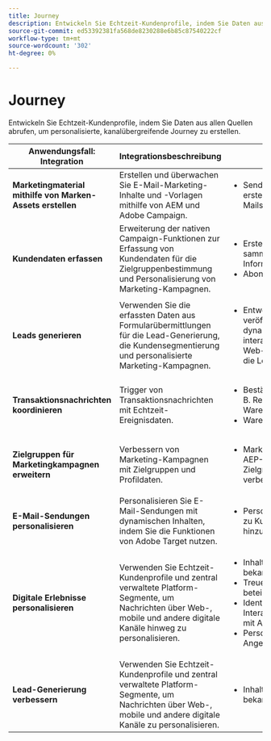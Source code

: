 ```yaml
---
title: Journey
description: Entwickeln Sie Echtzeit-Kundenprofile, indem Sie Daten aus allen Quellen abrufen, um personalisierte, kanalübergreifende Journey zu erstellen.
source-git-commit: ed53392381fa568de8230288e6b85c87540222cf
workflow-type: tm+mt
source-wordcount: '302'
ht-degree: 0%

---
```



# Journey

Entwickeln Sie Echtzeit-Kundenprofile, indem Sie Daten aus allen Quellen abrufen, um personalisierte, kanalübergreifende Journey zu erstellen.


<table>

<thead>
    <tr>
      <th>Anwendungsfall: Integration</th>
      <th>Integrationsbeschreibung</th>
      <th>Beispiele</th>
      <th>Experience Cloud Solutions</th>
    </tr>
  </thead>

<tr>
  <td><strong>Marketingmaterial mithilfe von Marken-Assets erstellen</strong><br></td>
  <td>Erstellen und überwachen Sie E-Mail-Marketing-Inhalte und -Vorlagen mithilfe von AEM und Adobe Campaign.</td>
  <td>
    <ul>
      <li>Senden von mit AEM erstellten Marketing-E-Mails</li>
    </ul>    
  </td>
  <td><a href="../integrations-between-applications/experience-manager/experience-manager-campaign.md">Kampagne und AEM</a></td>
</tr>

<tr>
  <td><strong>Kundendaten erfassen</strong><br></td>
 <td>Erweiterung der nativen Campaign-Funktionen zur Erfassung von Kundendaten für die Zielgruppenbestimmung und Personalisierung von Marketing-Kampagnen.</td>
  <td>
    <ul>
      <li>Erstellen Sie Profile und sammeln Sie zusätzliche Informationen. </li>
      <li>Abonnements</li>
    </ul>
  </td>
  <td><a href="../integrations-between-applications/experience-manager/experience-manager-campaign.md">AEM Forms und Campaign Standard</a></td>
</tr>

<tr>
  <td><strong>Leads generieren</strong><br></td>
  <td>Verwenden Sie die erfassten Daten aus Formularübermittlungen für die Lead-Generierung, die Kundensegmentierung und personalisierte Marketing-Kampagnen.</td>
    <td>
    <ul>
      <li>Entwerfen und veröffentlichen Sie dynamische und interaktive Formulare für Web- und Mobilgeräte für die Lead-Generierung.</li>
    </ul>
  </td>
  <td><a href="../integrations-between-applications/experience-manager/experience-manager-marketo.md">Marketo und Forms</td>
</tr>

<tr>
  <td><strong>Transaktionsnachrichten koordinieren</strong><br></td>
  <td>Trigger von Transaktionsnachrichten mit Echtzeit-Ereignisdaten.</td>
  <td>
    <ul>
      <li>Bestätigungs-E-Mails, z. B. Registrierungs- oder Warenkorbbestätigung </li>
      <li>Warenkorbabbruch</li>
    </ul>
  </td>
  <td><a href="../integrations-between-applications/campaign/campaign-analytics.md">Campaign und Analytics</a></td>
</tr>

<tr>
  <td><strong>Zielgruppen für Marketingkampagnen erweitern</strong><br></td>
  <td>Verbessern von Marketing-Kampagnen mit Zielgruppen und Profildaten.</td>
  <td>
    <ul>
      <li>Marketing-Kampagne mit AEP-Daten für die Zielgruppensegmentierung verbessern</li>
    </ul>
  </td>
 <td><a href="../integrations-between-applications/campaign/campaign-rtcdp.md">Campaign v8 und Echtzeit-Kundendatenplattform</a></td>
</tr>

<tr>
  <td><strong>E-Mail-Sendungen personalisieren</strong><br></td>
  <td>Personalisieren Sie E-Mail-Sendungen mit dynamischen Inhalten, indem Sie die Funktionen von Adobe Target nutzen.</td>
  <td>
    <ul>
      <li>Personalisierte Angebote zu Kunden-E-Mails hinzufügen</li>
    </ul>
  </td>
  <td><a href="../integrations-between-applications/campaign/campaign-target.md">Campaign und Target</a></td>
</tr>

<tr>
  <td><strong>Digitale Erlebnisse personalisieren</strong><br></td>
  <td>Verwenden Sie Echtzeit-Kundenprofile und zentral verwaltete Platform-Segmente, um Nachrichten über Web-, mobile und andere digitale Kanäle hinweg zu personalisieren.</td>
  <td>
    <ul>
      <li>Inhaltspersonalisierung für bekannte Besucher</li>
      <li>Treueanmeldung und -beteiligung erhöhen</li>
      <li>Identifizieren und Interagieren von Kunden mit Abwanderungsrisiko</li>
      <li>Personalisierung von Angeboten in Echtzeit</li>
    </ul>
  </td>
  <td><a href="../integrations-between-applications/rtcdp/rtcdp-target.md">Real-time Customer Data Platform und Target</a></td>
</tr>

<tr>
  <td><strong>Lead-Generierung verbessern</strong><br></td>
  <td>Verwenden Sie Echtzeit-Kundenprofile und zentral verwaltete Platform-Segmente, um Nachrichten über Web-, mobile und andere digitale Kanäle zu personalisieren.</td>
  <td>
    <ul>
      <li>Inhaltspersonalisierung für bekannte Besucher</li>
    </ul>
  </td>
  <td><a href="../integrations-between-applications/rtcdp/rtcdp-target.md">Real-time Customer Data Platform und Target</a></td>
</tr>

</table>


